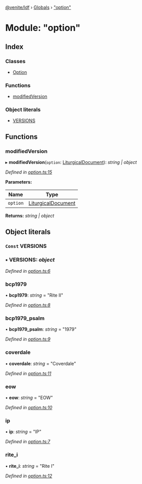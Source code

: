 [@venite/ldf](../README.md) › [Globals](../globals.md) › ["option"](_option_.md)

# Module: "option"

## Index

### Classes

* [Option](../classes/_option_.option.md)

### Functions

* [modifiedVersion](_option_.md#modifiedversion)

### Object literals

* [VERSIONS](_option_.md#const-versions)

## Functions

###  modifiedVersion

▸ **modifiedVersion**(`option`: [LiturgicalDocument](../classes/_liturgical_document_.liturgicaldocument.md)): *string | object*

*Defined in [option.ts:15](https://github.com/gbj/venite/blob/9a9b0f6b/ldf/src/option.ts#L15)*

**Parameters:**

Name | Type |
------ | ------ |
`option` | [LiturgicalDocument](../classes/_liturgical_document_.liturgicaldocument.md) |

**Returns:** *string | object*

## Object literals

### `Const` VERSIONS

### ▪ **VERSIONS**: *object*

*Defined in [option.ts:6](https://github.com/gbj/venite/blob/9a9b0f6b/ldf/src/option.ts#L6)*

###  bcp1979

• **bcp1979**: *string* = "Rite II"

*Defined in [option.ts:8](https://github.com/gbj/venite/blob/9a9b0f6b/ldf/src/option.ts#L8)*

###  bcp1979_psalm

• **bcp1979_psalm**: *string* = "1979"

*Defined in [option.ts:9](https://github.com/gbj/venite/blob/9a9b0f6b/ldf/src/option.ts#L9)*

###  coverdale

• **coverdale**: *string* = "Coverdale"

*Defined in [option.ts:11](https://github.com/gbj/venite/blob/9a9b0f6b/ldf/src/option.ts#L11)*

###  eow

• **eow**: *string* = "EOW"

*Defined in [option.ts:10](https://github.com/gbj/venite/blob/9a9b0f6b/ldf/src/option.ts#L10)*

###  ip

• **ip**: *string* = "IP"

*Defined in [option.ts:7](https://github.com/gbj/venite/blob/9a9b0f6b/ldf/src/option.ts#L7)*

###  rite_i

• **rite_i**: *string* = "Rite I"

*Defined in [option.ts:12](https://github.com/gbj/venite/blob/9a9b0f6b/ldf/src/option.ts#L12)*
